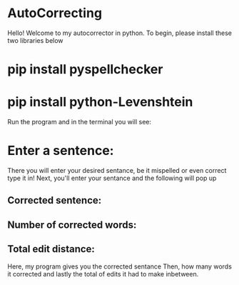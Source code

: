 # AutoCorrecting

Hello! Welcome to my autocorrector in python.
To begin, please install these two libraries below

# pip install pyspellchecker
# pip install python-Levenshtein

Run the program and in the terminal you will see:
# Enter a sentence: 
There you will enter your desired sentance, be it mispelled or even correct type it in!
Next, you'll enter your sentance and the following will pop up
## Corrected sentence:
## Number of corrected words:
## Total edit distance: 
 Here, my program gives you the corrected sentance
 Then, how many words it corrected
 and lastly the total of edits it had to make inbetween.